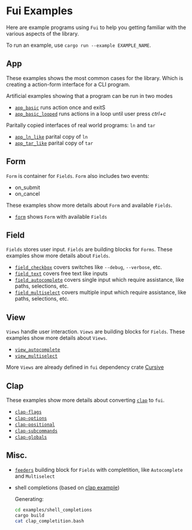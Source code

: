 # Fui Examples

Here are example programs using `Fui` to help you getting familiar with the
various aspects of the library.

To run an example, use `cargo run --example EXAMPLE_NAME`.

## App

These examples shows the most common cases for the library.
Which is creating a action-form interface for a CLI program.

Artificial examples showing that a program can be run in two modes 

* [`app_basic`](app_basic.rs) runs action once and exitS
* [`app_basic_looped`](app_basic_looped.rs) runs actions in a loop until user press *ctrl+c*

Paritally copied interfaces of real world programs: `ln` and `tar`

* [`app_ln_like`](app_ln_like.rs) parital copy of `ln`
* [`app_tar_like`](app_tar_like.rs) parital copy of `tar`


## Form

`Form` is container for `Fields`. `Form` also includes two events:

* on_submit
* on_cancel

These examples show more details about `Form` and available `Fields`.

* [`form`](form.rs) shows `Form` with available `Fields`

## Field

`Fields` stores user input. `Fields` are building blocks for `Forms`.
These examples show more details about `Fields`.

* [`field_checkbox`](field_checkbox.rs) covers switches like `--debug`,  `--verbose`, etc.
* [`field_text`](field_text.rs) covers free text like inputs
* [`field_autocomplete`](field_autocomplete.rs) covers single input which require assistance, like paths, selections, etc.
* [`field_multiselect`](field_multiselect.rs) covers multiple input which require assistance, like paths, selections, etc.


## View

`Views` handle user interaction. `Views` are building blocks for `Fields`.
These examples show more details about `Views`.

* [`view_autocomplete`](view_autocomplete.rs) 
* [`view_multiselect`](view_multiselect.rs)

More `Views` are already defined in `fui` dependency crate [Cursive](http://docs.rs/cursive)


## Clap

These examples show more details about converting [`clap`](https://crates.io/crates/clap) to `fui`.

* [`clap-flags`](clap-flags.rs)
* [`clap-options`](clap-options.rs)
* [`clap-positional`](clap-positional.rs)
* [`clap-subcommands`](clap-subcommands.rs)
* [`clap-globals`](clap-globals.rs)


## Misc.

* [`feeders`](feeders.rs) building block for `Fields` with completition, like `Autocomplete` and `Multiselect`

* shell completions (based on [clap example](https://kbknapp.github.io/clap-rs/clap/struct.App.html#method.gen_completions))

    Generating:

    ```bash
    cd examples/shell_completions
    cargo build
    cat clap_completition.bash
    ```
